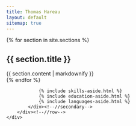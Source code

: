 ```yaml
---
title: Thomas Hareau
layout: default
sitemap: true
---
```


<div class="container">
    <div class="sections-wrapper">
        <div class="row">
            <div class="primary col-md-8 col-sm-12 col-xs-12">
                {% for section in site.sections %}
                <section class="{{ section.section }} section">
                    <div class="section-inner">
                        <h2 class="heading">{{ section.title }}</h2>
                        <div class="content">{{ section.content | markdownify }}</div>
                    </div>
                </section>
                {% endfor %}
            </div><!--//primary-->
            <div class="secondary col-md-4 col-sm-12 col-xs-12">

                {% include skills-aside.html %}
                {% include education-aside.html %}
                {% include languages-aside.html %}
            </div><!--//secondary-->
        </div><!--//row-->
    </div>
</div><!--//masonry-->
